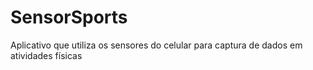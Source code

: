 # SensorSports
Aplicativo que utiliza os sensores do celular para captura de dados em atividades físicas
